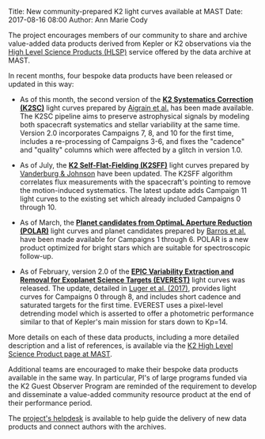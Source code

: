 Title: New community-prepared K2 light curves available at MAST
Date: 2017-08-16 08:00
Author: Ann Marie Cody

The project encourages members of our community to share and archive
value-added data products derived from Kepler or K2 observations
via the [High Level Science Products (HLSP)](https://archive.stsci.edu/k2/hlsps.html) service offered by the data archive at MAST.

In recent months, four bespoke data products have been released or updated in this way:

* As of this month, the second version of the **[K2 Systematics Correction (K2SC)](https://archive.stsci.edu/prepds/k2sc/)** light curves
prepared by [Aigrain et al.](http://adsabs.harvard.edu/abs/2016MNRAS.459.2408A)
has been made available.
The K2SC pipeline aims to preserve astrophysical signals by modeling
both spacecraft systematics and stellar variability at the same time.
Version 2.0 incorporates Campaigns 7, 8, and 10 for the first time,
includes a re-processing of Campaigns 3-6,
and fixes the "cadence" and "quality" columns which were affected by a glitch in version 1.0.

* As of July, the **[K2 Self-Flat-Fielding (K2SFF)](https://archive.stsci.edu/prepds/k2sff/)** light curves prepared by [Vanderburg & Johnson](http://adsabs.harvard.edu/abs/2014PASP..126..948V) have been updated.
The K2SFF algorithm correlates flux measurements
with the spacecraft's pointing to remove the motion-induced systematics.
The latest update adds Campaign 11 light curves to the existing set which already included Campaigns 0 through 10.

* As of March, the **[Planet candidates from OptimaL Aperture Reduction (POLAR)](https://archive.stsci.edu/prepds/polar/)** light curves and planet candidates prepared by [Barros et al.](http://adsabs.harvard.edu/abs/2016A%26A...594A.100B) have been made available for Campaigns 1 through 6.
POLAR is a new product optimized for bright stars
which are suitable for spectroscopic follow-up.

* As of February, version 2.0 of the **[EPIC Variability Extraction and Removal for Exoplanet Science Targets (EVEREST)](https://archive.stsci.edu/prepds/everest/)** light curves was released.
The update, detailed in [Luger et al. (2017)](http://adsabs.harvard.edu/cgi-bin/bib_query?arXiv:1702.05488),
provides light curves for Campaigns 0 through 8,
and includes short cadence and saturated targets for the first time.
EVEREST uses a pixel-level detrending model which is asserted to offer a photometric performance similar to that of Kepler's main mission for stars down to Kp=14.

More details on each of these data products, including a more detailed description and a list of references, is available via the [K2 High Level Science Product page at MAST](https://archive.stsci.edu/k2/hlsps.html).

Additional teams are encouraged to make their bespoke data products available
in the same way.
In particular, PI's of large programs funded via the K2 Guest Observer Program
are reminded of the requirement to develop and disseminate a value-added community resource product at the end of their performance period.

The [project's helpdesk](helpdesk.html) is available
to help guide the delivery of new data products
and connect authors with the archives.
